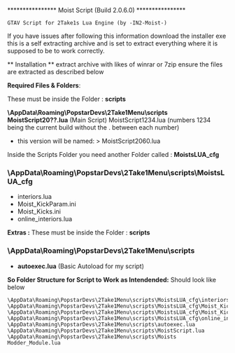 **************** Moist Script (Build 2.0.6.0) ****************

						
	GTAV Script for 2Take1s Lua Engine (by -IN2-Moist-)

If you have issues after following this information download the installer exe
this is a self extracting archive and is set to extract everything where it is
supposed to be to work correctly.

** Installation ** 
extract archive with likes of winrar or 7zip ensure the files are extracted as
described below

**Required Files & Folders**:

These must be inside the Folder : **scripts**

**\AppData\Roaming\PopstarDevs\2Take1Menu\scripts**
**MoistScript20??.lua** (Main Script) MoistScript1234.lua (numbers 1234 being the current build without the . between each number)

- this version will be named: 
						> MoistScript2060.lua

Inside the Scripts Folder you need another Folder called : **MoistsLUA_cfg**

### **\AppData\Roaming\PopstarDevs\2Take1Menu\scripts\MoistsLUA_cfg**

- interiors.lua
- Moist_KickParam.ini
- Moist_Kicks.ini
- online_interiors.lua

**Extras :**
These must be inside the Folder : **scripts**

### **\AppData\Roaming\PopstarDevs\2Take1Menu\scripts**

- **autoexec.lua** (Basic Autoload for my script)


**So Folder Structure for Script to Work as Intendended:** Should look like below

> 
```
\AppData\Roaming\PopstarDevs\2Take1Menu\scripts\MoistsLUA_cfg\interiors.lua
\AppData\Roaming\PopstarDevs\2Take1Menu\scripts\MoistsLUA_cfg\Moist_KickParam.ini
\AppData\Roaming\PopstarDevs\2Take1Menu\scripts\MoistsLUA_cfg\Moist_Kicks.ini
\AppData\Roaming\PopstarDevs\2Take1Menu\scripts\MoistsLUA_cfg\online_interiors.lua
\AppData\Roaming\PopstarDevs\2Take1Menu\scripts\autoexec.lua
\AppData\Roaming\PopstarDevs\2Take1Menu\scripts\MoistScript.lua
\AppData\Roaming\PopstarDevs\2Take1Menu\scripts\Moists Modder_Module.lua
```
